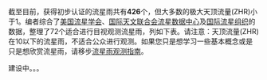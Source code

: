 截至目前，获得初步认证的流星雨共有**426**个，但大多数的极大天顶流量(ZHR)小于1。编者综合了[美国流星学会](http://www.amsmeteors.org/)、[国际天文联合会流星数据中心](http://www.astro.amu.edu.pl/%7Ejopek/MDC2007/index.php)及[国际流星组织](http://www.imo.net/)的数据，整理了72个适合进行目视观测流星雨，列如下表。请注意：天顶流量(ZHR)在10以下的流星雨，不适合公众进行观测。如果您只是想学习一些基本概念或是只是想欣赏流星雨，请移步[流星雨观测指南](null)。

建设中。。。
